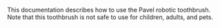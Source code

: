 This documentation describes how to use the Pavel robotic
toothbrush.
Note that this toothbrush is not safe to use for children,
adults, and pets.
